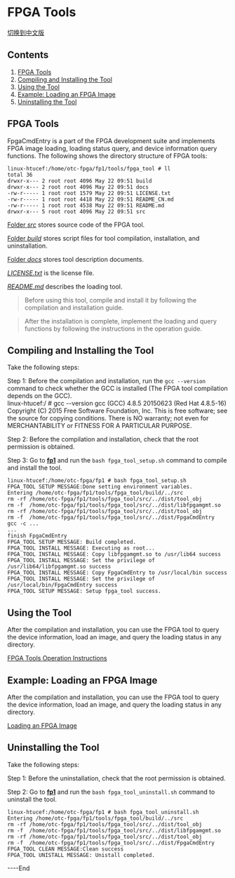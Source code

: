 # FPGA Tools

[切换到中文版](./README_CN.md)

## Contents

1. [FPGA Tools](#about_tool)
2. [Compiling and Installing the Tool](#tool_setup)
3. [Using the Tool](#tool_usage)
4. [Example: Loading an FPGA Image](#load_fpga)
5. [Uninstalling the Tool](#tool_uninstall)

<a name="about_tool"></a>
## FPGA Tools
FpgaCmdEntry is a part of the FPGA development suite and implements FPGA image loading, loading status query, and device information query functions. The following shows the directory structure of FPGA tools:

	linux-htucef:/home/otc-fpga/fp1/tools/fpga_tool # ll
	total 36
	drwxr-x--- 2 root root 4096 May 22 09:51 build
	drwxr-x--- 2 root root 4096 May 22 09:51 docs
	-rw-r----- 1 root root 1579 May 22 09:51 LICENSE.txt
	-rw-r----- 1 root root 4418 May 22 09:51 README_CN.md
	-rw-r----- 1 root root 4538 May 22 09:51 README.md
	drwxr-x--- 5 root root 4096 May 22 09:51 src



[Folder *src*](./src/) stores source code of the FPGA tool.

[Folder *build*](./build/) stores script files for tool compilation, installation, and uninstallation.

[Folder *docs*](./docs/) stores tool description documents.

[*LICENSE.txt*](./LICENSE.txt) is the license file.

[*README.md*](./README.md) describes the loading tool.


>  Before using this tool, compile and install it by following the compilation and installation guide.

>  After the installation is complete, implement the loading and query functions by following the instructions in the operation guide.

<a name="tool_setup"></a>
## Compiling and Installing the Tool
Take the following steps:

Step 1: Before the compilation and installation, run the `gcc --version` command to check whether the GCC is installed (The FPGA tool compilation depends on the GCC).
​	
	linux-htucef:/ # gcc --version
	gcc (GCC) 4.8.5 20150623 (Red Hat 4.8.5-16)
	Copyright (C) 2015 Free Software Foundation, Inc.
	This is free software; see the source for copying conditions.  There is NO
	warranty; not even for MERCHANTABILITY or FITNESS FOR A PARTICULAR PURPOSE.

Step 2: Before the compilation and installation, check that the root permission is obtained.

Step 3: Go to **[fp1](../../)** and run the `bash fpga_tool_setup.sh` command to compile and install the tool.
​	

	linux-htucef:/home/otc-fpga/fp1 # bash fpga_tool_setup.sh 
	FPGA_TOOL SETUP MESSAGE:Done setting environment variables.
	Entering /home/otc-fpga/fp1/tools/fpga_tool/build/../src
	rm -rf /home/otc-fpga/fp1/tools/fpga_tool/src/../dist/tool_obj
	rm -f  /home/otc-fpga/fp1/tools/fpga_tool/src/../dist/libfpgamgmt.so
	rm -rf /home/otc-fpga/fp1/tools/fpga_tool/src/../dist/tool_obj
	rm -f  /home/otc-fpga/fp1/tools/fpga_tool/src/../dist/FpgaCmdEntry
	gcc -c ...
	...
	finish FpgaCmdEntry
	FPGA_TOOL SETUP MESSAGE: Build completed.
	FPGA_TOOL INSTALL MESSAGE: Executing as root...
	FPGA_TOOL INSTALL MESSAGE: Copy libfpgamgmt.so to /usr/lib64 success
	FPGA_TOOL INSTALL MESSAGE: Set the privilege of /usr/lib64/libfpgamgmt.so success
	FPGA_TOOL INSTALL MESSAGE: Copy FpgaCmdEntry to /usr/local/bin success
	FPGA_TOOL INSTALL MESSAGE: Set the privilege of /usr/local/bin/FpgaCmdEntry success
	FPGA_TOOL SETUP MESSAGE: Setup fpga_tool success.

<a name="tool_usage"></a>
## Using the Tool
After the compilation and installation, you can use the FPGA tool to query the device information, load an image, and query the loading status in any directory.

[FPGA Tools Operation Instructions](./docs/load_tool_operation_instuctions.md)

<a name="load_fpga"></a>
## Example: Loading an FPGA Image
After the compilation and installation, you can use the FPGA tool to query the device information, load an image, and query the loading status in any directory.

[Loading an FPGA Image](./docs/load_an_fpga_image.md)

<a name="tool_uninstall"></a>
## Uninstalling the Tool
Take the following steps:

Step 1: Before the uninstallation, check that the root permission is obtained.

Step 2: Go to [**fp1**](../../) and run the `bash fpga_tool_uninstall.sh` command to uninstall the tool.

	linux-htucef:/home/otc-fpga/fp1 # bash fpga_tool_uninstall.sh
	Entering /home/otc-fpga/fp1/tools/fpga_tool/build/../src
	rm -rf /home/otc-fpga/fp1/tools/fpga_tool/src/../dist/tool_obj
	rm -f  /home/otc-fpga/fp1/tools/fpga_tool/src/../dist/libfpgamgmt.so
	rm -rf /home/otc-fpga/fp1/tools/fpga_tool/src/../dist/tool_obj
	rm -f  /home/otc-fpga/fp1/tools/fpga_tool/src/../dist/FpgaCmdEntry
	FPGA_TOOL CLEAN MESSAGE:Clean success
	FPGA_TOOL UNISTALL MESSAGE: Unistall completed.

\----End